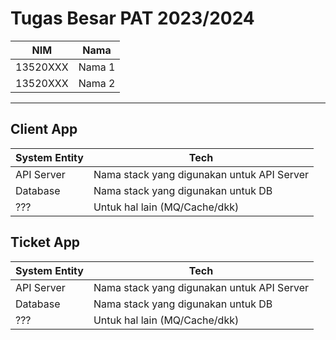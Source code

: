 # Tugas Besar PAT 2023/2024


NIM | Nama
--- | --- 
13520XXX | Nama 1
13520XXX | Nama 2

---

## Client App
System Entity | Tech
--- | --- 
API Server | Nama stack yang digunakan untuk API Server
Database | Nama stack yang digunakan untuk DB
??? | Untuk hal lain (MQ/Cache/dkk)


## Ticket App
System Entity | Tech
--- | --- 
API Server | Nama stack yang digunakan untuk API Server
Database | Nama stack yang digunakan untuk DB
??? | Untuk hal lain (MQ/Cache/dkk)